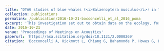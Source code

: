 ```yaml
---
title: "DTAG studies of blue whales (<i>Balaenoptera musculus</i>) in the Gulf of Corcovado"
collection: publications
permalink: /publication/2016-10-21-bocconcelli_et_al_2016_poma
excerpt: 'This investigation set out to obtain data on the ecology, foraging and acoustic behavior of Chilean blue whales (<i>Balaenoptera musculus</i>) in the Gulf of Corcovado, which is an important feeding ground. We deployed 17 suction cup attached sound and orientation recording tags (DTAGs) on blue whales in 2014-16, for a total duration of 124h 08 min. Acoustic data on the tags revealed a variety of different calls. These included SEP2 (Southeast Pacific) song, previously described in this area, as well as other call types not previously described for Chilean blue whales. Downsweep calls similar to those described for other blue whale populations were observed on several tags, as were various other less stereotyped calls. We are currently working on characterizing these call types and also on using the accelerometers to identify calls from the tagged animal. Tag data will prove useful for interpretation of data collected in this area from passive acoustic monitors (PAM), both for species identification and possibly also density estimation. Overall, this work has the potential to greatly increase knowledge of the biology, ecology and behavior of blue whales in the Gulf of Corcovado.'
date: 2016-10-21
venue: 'Proceedings of Meetings on Acoustics'
paperurl: 'https://asa.scitation.org/doi/10.1121/2.0000269'
citation: 'Bocconcelli A, Hickmott L, Chiang G, Bahamonde P, Howes G, Landea-Briones R, Caruso F, Saddler M, Sayigh L (2016). &quot;DTAG studies of blue whales (<i>Balaenoptera musculus</i>) in the Gulf of Corcovado.&quot; <i>Proceedings of Meetings on Acoustics</i> 27, 040002. [PDF](http://msaddler.github.io/files/bocconcelli_et_al_2016_poma.pdf).'
---
```


